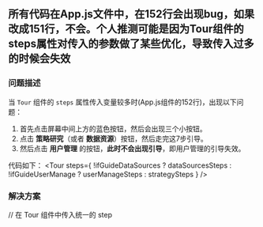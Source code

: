 ## 所有代码在App.js文件中，在152行会出现bug，如果改成151行，不会。个人推测可能是因为Tour组件的steps属性对传入的参数做了某些优化，导致传入过多的时候会失效

### 问题描述

当 `Tour` 组件的 `steps` 属性传入变量较多时(App.js组件的152行)，出现以下问题：

1. 首先点击屏幕中间上方的蓝色按钮，然后会出现三个小按钮。
2. 点击 **策略研究**（或者 **数据资源**）按钮，然后走完这7步引导。
3. 然后点击 **用户管理** 的按钮，**此时不会出现引导**，即用户管理的引导失效。

代码如下：
<Tour steps={ !ifGuideDataSources ? dataSourcesSteps : !ifGuideUserManage ? userManageSteps : strategySteps } />


### 解决方案

// 在 Tour 组件中传入统一的 step
  <Tour steps={step} />